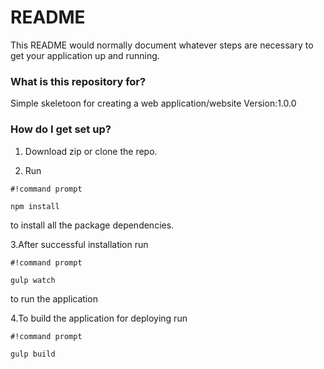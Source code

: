 # README #

This README would normally document whatever steps are necessary to get your application up and running.

### What is this repository for? ###

Simple skeletoon for creating a web application/website
Version:1.0.0


### How do I get set up? ###
 
1. Download zip or clone the repo.

2. Run  
```
#!command prompt

npm install
```
to install all the package dependencies.

3.After successful installation run 
```
#!command prompt

gulp watch
```
to run the application

4.To build the application for deploying run
```
#!command prompt

gulp build
```